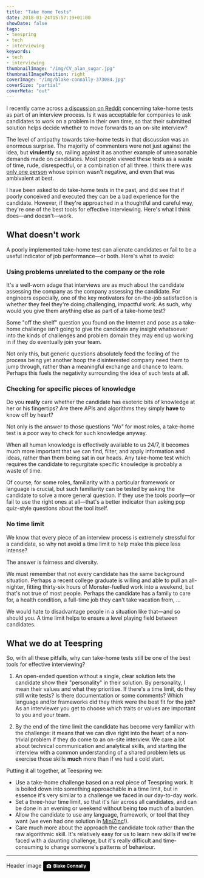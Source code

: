 ```yaml
---
title: "Take Home Tests"
date: 2018-01-24T15:57:19+01:00
showDate: false
tags:
- teespring
- tech
- interviewing
keywords:
- tech
- interviewing
thumbnailImage: "/img/CV_alan_sugar.jpg"
thumbnailImagePosition: right
coverImage: "/img/blake-connally-373084.jpg"
coverSize: "partial"
coverMeta: "out"
---
```


I recently came across [a discussion on Reddit](https://www.reddit.com/r/cscareerquestions/comments/7rdogv/dont_do_the_long_take_home_assignments_like/) concerning take-home tests as part of an interview process. Is it was acceptable for companies to ask candidates to work on a problem in their own time, so that their submitted solution helps decide whether to move forwards to an on-site interview?

The level of antipathy towards take-home tests in that discussion was an enormous surprise. The majority of commenters were not just against the idea, but **virulently** so, railing against it as another example of unreasonable demands made on candidates. Most people viewed these tests as a waste of time, rude, disrespectful, or a combination of all three. I think there was [only one person](https://www.reddit.com/r/cscareerquestions/comments/7rdogv/dont_do_the_long_take_home_assignments_like/dsw9cmk/) whose opinion wasn't negative, and even that was ambivalent at best.

I have been asked to do take-home tests in the past, and did see that if poorly conceived and executed they can be a bad experience for the candidate. However, if they're approached in a thoughtful and careful way, they're one of the best tools for effective interviewing. Here's what I think does—and doesn't—work.

<!--more-->

## What doesn't work
A poorly implemented take-home test can alienate candidates or fail to be a useful indicator of job performance—or both. Here's what to avoid:

### Using problems unrelated to the company or the role
It's a well-worn adage that interviews are as much about the candidate assessing the company as the company assessing the candidate. For engineers especially, one of the key motivators for on-the-job satisfaction is whether they feel they're doing challenging, impactful work. As such, why would you give them anything else as part of a take-home test?

Some "off the shelf" question you found on the Internet and pose as a take-home challenge isn't going to give the candidate any insight whatsoever into the kinds of challenges and problem domain they may end up working in if they do eventually join your team.

Not only this, but generic questions absolutely feed the feeling of the process being yet another hoop the disinterested company need them to jump through, rather than a meaningful exchange and chance to learn. Perhaps this fuels the negativity surrounding the idea of such tests at all.

### Checking for specific pieces of knowledge
Do you **really** care whether the candidate has esoteric bits of knowledge at her or his fingertips? Are there APIs and algorithms they simply **have** to know off by heart?

Not only is the answer to those questions _"No"_ for most roles, a take-home test is a poor way to check for such knowledge anyway.

When all human knowledge is effectively available to us 24/7, it becomes much more important that we can find, filter, and apply information and ideas, rather than them being sat in our heads. Any take-home test which requires the candidate to regurgitate specific knowledge is probably a waste of time.

Of course, for some roles, familiarity with a particular framework or language is crucial, but such familiarity can be tested by asking the candidate to solve a more general question. If they use the tools poorly—or fail to use the right ones at all—that's a better indicator than asking pop quiz-style questions about the tool itself.

### No time limit
We know that every piece of an interview process is extremely stressful for a candidate, so why not avoid a time limit to help make this piece less intense?

The answer is fairness and diversity.

We must remember that not every candidate has the same background situation. Perhaps a recent college graduate is willing and able to pull an all-nighter, fitting thirty-six hours of Monster-fuelled work into a weekend, but that's not true of most people. Perhaps the candidate has a family to care for, a health condition, a full-time job they can't take vacation from, …

We would hate to disadvantage people in a situation like that—and so should you. A time limit helps to ensure a level playing field between candidates.

## What we do at Teespring

So, with all these pitfalls, why can take-home tests still be one of the best tools for effective interviewing?

1. An open-ended question without a single, clear solution lets the candidate show their "personality" in their solution. By personality, I mean their values and what they prioritise. If there's a time limit, do they still write tests? Is there documentation or some comments? Which language and/or frameworks did they think were the best fit for the job? As an interviewer you get to choose which traits or values are important to you and your team.

1. By the end of the time limit the candidate has become very familiar with the challenge: it means that we can dive right into the heart of a non-trivial problem if they do come to an on-site interview.  We care a lot about technical communication and analytical skills, and starting the interview with a common understanding of a shared problem lets us exercise those skills **much** more than if we had a cold start.

Putting it all together, at Teespring we:

* Use a take-home challenge based on a real piece of Teespring work. It is boiled down into something approachable in a time limit, but in essence it's very similar to a challenge we faced in our day-to-day work.
* Set a three-hour time limit, so that it's fair across all candidates, and can be done in an evening or weekend without being **too** much of a burden.
* Allow the candidate to use any language, framework, or tool that they want (we even had one solution in [MiniZinc](http://www.minizinc.org/)!).
* Care much more about the approach the candidate took rather than the raw algorithmic skill. It's relatively easy for us to learn new skills if we're faced with a daunting challenge, but it's really difficult and time-consuming to change someone's patterns of behaviour.

--- 

Header image <a style="background-color:black;color:white;text-decoration:none;padding:4px 6px;font-family:-apple-system, BlinkMacSystemFont, &quot;San Francisco&quot;, &quot;Helvetica Neue&quot;, Helvetica, Ubuntu, Roboto, Noto, &quot;Segoe UI&quot;, Arial, sans-serif;font-size:12px;font-weight:bold;line-height:1.2;display:inline-block;border-radius:3px;" href="https://unsplash.com/@blakeconnally?utm_medium=referral&amp;utm_campaign=photographer-credit&amp;utm_content=creditBadge" target="_blank" rel="noopener noreferrer" title="Download free do whatever you want high-resolution photos from Blake Connally"><span style="display:inline-block;padding:2px 3px;"><svg xmlns="http://www.w3.org/2000/svg" style="height:12px;width:auto;position:relative;vertical-align:middle;top:-1px;fill:white;" viewBox="0 0 32 32"><title>unsplash-logo</title><path d="M20.8 18.1c0 2.7-2.2 4.8-4.8 4.8s-4.8-2.1-4.8-4.8c0-2.7 2.2-4.8 4.8-4.8 2.7.1 4.8 2.2 4.8 4.8zm11.2-7.4v14.9c0 2.3-1.9 4.3-4.3 4.3h-23.4c-2.4 0-4.3-1.9-4.3-4.3v-15c0-2.3 1.9-4.3 4.3-4.3h3.7l.8-2.3c.4-1.1 1.7-2 2.9-2h8.6c1.2 0 2.5.9 2.9 2l.8 2.4h3.7c2.4 0 4.3 1.9 4.3 4.3zm-8.6 7.5c0-4.1-3.3-7.5-7.5-7.5-4.1 0-7.5 3.4-7.5 7.5s3.3 7.5 7.5 7.5c4.2-.1 7.5-3.4 7.5-7.5z"></path></svg></span><span style="display:inline-block;padding:2px 3px;">Blake Connally</span></a>
